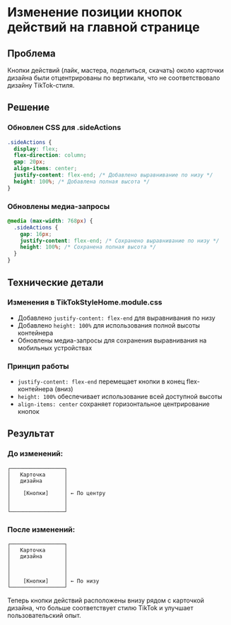 # Изменение позиции кнопок действий на главной странице

## Проблема
Кнопки действий (лайк, мастера, поделиться, скачать) около карточки дизайна были отцентрированы по вертикали, что не соответствовало дизайну TikTok-стиля.

## Решение

### Обновлен CSS для .sideActions
```css
.sideActions {
  display: flex;
  flex-direction: column;
  gap: 20px;
  align-items: center;
  justify-content: flex-end; /* Добавлено выравнивание по низу */
  height: 100%; /* Добавлена полная высота */
}
```

### Обновлены медиа-запросы
```css
@media (max-width: 768px) {
  .sideActions {
    gap: 16px;
    justify-content: flex-end; /* Сохранено выравнивание по низу */
    height: 100%; /* Сохранена полная высота */
  }
}
```

## Технические детали

### Изменения в TikTokStyleHome.module.css
- Добавлено `justify-content: flex-end` для выравнивания по низу
- Добавлено `height: 100%` для использования полной высоты контейнера
- Обновлены медиа-запросы для сохранения выравнивания на мобильных устройствах

### Принцип работы
- `justify-content: flex-end` перемещает кнопки в конец flex-контейнера (вниз)
- `height: 100%` обеспечивает использование всей доступной высоты
- `align-items: center` сохраняет горизонтальное центрирование кнопок

## Результат

### До изменений:
```
┌─────────────────┐
│   Карточка      │
│   дизайна       │
│                 │
│    [Кнопки]     │ ← По центру
│                 │
│                 │
└─────────────────┘
```

### После изменений:
```
┌─────────────────┐
│   Карточка      │
│   дизайна       │
│                 │
│                 │
│                 │
│    [Кнопки]     │ ← По низу
└─────────────────┘
```

Теперь кнопки действий расположены внизу рядом с карточкой дизайна, что больше соответствует стилю TikTok и улучшает пользовательский опыт. 